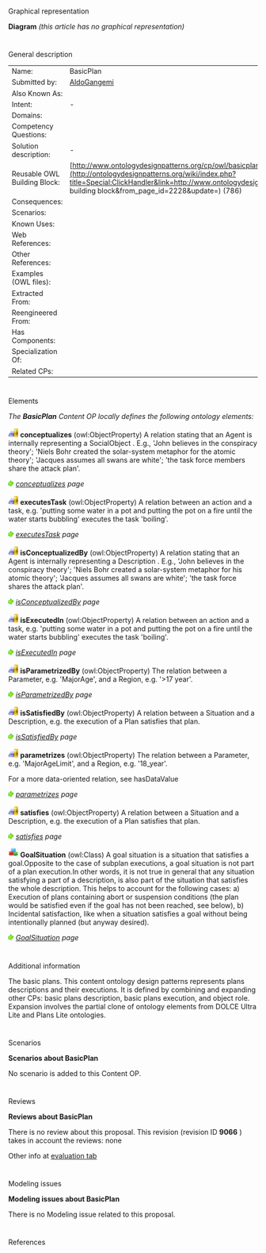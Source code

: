 # 

 Graphical representation



__Diagram__ 
_(this article has no graphical representation)_ 




# 

 General description




|  |  |
| --- | --- |
|  Name:  |  BasicPlan  |
|  Submitted by:  | [AldoGangemi](../User/AldoGangemi.md "User:AldoGangemi")  |
|  Also Known As:  |  |
|  Intent:  |  -  |
|  Domains:  |  |
|  Competency Questions:  |  |
|  Solution description:  |  -  |
|  Reusable OWL Building Block:  | [http://www.ontologydesignpatterns.org/cp/owl/basicplan.owl](http://ontologydesignpatterns.org/wiki/index.php?title=Special:ClickHandler&link=http://www.ontologydesignpatterns.org/cp/owl/basicplan.owl&message=OWL building block&from_page_id=2228&update=)  (786)  |
|  Consequences:  |  |
|  Scenarios:  |  |
|  Known Uses:  |  |
|  Web References:  |  |
|  Other References:  |  |
|  Examples (OWL files):  |  |
|  Extracted From:  |  |
|  Reengineered From:  |  |
|  Has Components:  |  |
|  Specialization Of:  |  |
|  Related CPs:  |  |



  





# 

 Elements



_The
 __BasicPlan__ 
 Content OP locally defines the following ontology elements:_ 





[![ObjectProperty](./20px-ObjectProperty.gif)](../Image/ObjectProperty.gif.md "ObjectProperty")
__conceptualizes__ 
 (owl:ObjectProperty) A relation stating that an Agent is internally representing a SocialObject . E.g., 'John believes in the conspiracy theory'; 'Niels Bohr created the solar-system metaphor for the atomic theory'; 'Jacques assumes all swans are white'; 'the task force members share the attack plan'.
 
[![](./11px-ArrowRight.gif)](../Image/ArrowRight.gif.md "ArrowRight.gif")
_[conceptualizes](./BasicPlan/conceptualizes.md "Submissions:BasicPlan/conceptualizes") 
 page_ 



[![ObjectProperty](./20px-ObjectProperty.gif)](../Image/ObjectProperty.gif.md "ObjectProperty")
__executesTask__ 
 (owl:ObjectProperty) A relation between an action and a task, e.g. 'putting some water in a pot and putting the pot on a fire until the water starts bubbling' executes the task 'boiling'.
 
[![](./11px-ArrowRight.gif)](../Image/ArrowRight.gif.md "ArrowRight.gif")
_[executesTask](./BasicPlan/executesTask.md "Submissions:BasicPlan/executesTask") 
 page_ 



[![ObjectProperty](./20px-ObjectProperty.gif)](../Image/ObjectProperty.gif.md "ObjectProperty")
__isConceptualizedBy__ 
 (owl:ObjectProperty) A relation stating that an Agent is internally representing a Description . E.g., 'John believes in the conspiracy theory'; 'Niels Bohr created a solar-system metaphor for his atomic theory'; 'Jacques assumes all swans are white'; 'the task force shares the attack plan'.
 
[![](./11px-ArrowRight.gif)](../Image/ArrowRight.gif.md "ArrowRight.gif")
_[isConceptualizedBy](./BasicPlan/isConceptualizedBy.md "Submissions:BasicPlan/isConceptualizedBy") 
 page_ 



[![ObjectProperty](./20px-ObjectProperty.gif)](../Image/ObjectProperty.gif.md "ObjectProperty")
__isExecutedIn__ 
 (owl:ObjectProperty) A relation between an action and a task, e.g. 'putting some water in a pot and putting the pot on a fire until the water starts bubbling' executes the task 'boiling'.
 
[![](./11px-ArrowRight.gif)](../Image/ArrowRight.gif.md "ArrowRight.gif")
_[isExecutedIn](./BasicPlan/isExecutedIn.md "Submissions:BasicPlan/isExecutedIn") 
 page_ 



[![ObjectProperty](./20px-ObjectProperty.gif)](../Image/ObjectProperty.gif.md "ObjectProperty")
__isParametrizedBy__ 
 (owl:ObjectProperty) The relation between a Parameter, e.g. 'MajorAge', and a Region, e.g. '>17 year'.
 
[![](./11px-ArrowRight.gif)](../Image/ArrowRight.gif.md "ArrowRight.gif")
_[isParametrizedBy](./BasicPlan/isParametrizedBy.md "Submissions:BasicPlan/isParametrizedBy") 
 page_ 



[![ObjectProperty](./20px-ObjectProperty.gif)](../Image/ObjectProperty.gif.md "ObjectProperty")
__isSatisfiedBy__ 
 (owl:ObjectProperty) A relation between a Situation and a Description, e.g. the execution of a Plan satisfies that plan.
 
[![](./11px-ArrowRight.gif)](../Image/ArrowRight.gif.md "ArrowRight.gif")
_[isSatisfiedBy](./BasicPlan/isSatisfiedBy.md "Submissions:BasicPlan/isSatisfiedBy") 
 page_ 



[![ObjectProperty](./20px-ObjectProperty.gif)](../Image/ObjectProperty.gif.md "ObjectProperty")
__parametrizes__ 
 (owl:ObjectProperty) The relation between a Parameter, e.g. 'MajorAgeLimit', and a Region, e.g. '18\_year'.
 
 For a more data-oriented relation, see hasDataValue
 



[![](./11px-ArrowRight.gif)](../Image/ArrowRight.gif.md "ArrowRight.gif")
_[parametrizes](./BasicPlan/parametrizes.md "Submissions:BasicPlan/parametrizes") 
 page_ 



[![ObjectProperty](./20px-ObjectProperty.gif)](../Image/ObjectProperty.gif.md "ObjectProperty")
__satisfies__ 
 (owl:ObjectProperty) A relation between a Situation and a Description, e.g. the execution of a Plan satisfies that plan.
 
[![](./11px-ArrowRight.gif)](../Image/ArrowRight.gif.md "ArrowRight.gif")
_[satisfies](./BasicPlan/satisfies.md "Submissions:BasicPlan/satisfies") 
 page_ 



[![Class](./20px-Class.gif)](../Image/Class.gif.md "Class")
__GoalSituation__ 
 (owl:Class) A goal situation is a situation that satisfies a goal.Opposite to the case of subplan executions, a goal situation is not part of a plan execution.In other words, it is not true in general that any situation satisfying a part of a description, is also part of the situation that satisfies the whole description. This helps to account for the following cases: a) Execution of plans containing abort or suspension conditions (the plan would be satisfied even if the goal has not been reached, see below), b) Incidental satisfaction, like when a situation satisfies a goal without being intentionally planned (but anyway desired).
 
[![](./11px-ArrowRight.gif)](../Image/ArrowRight.gif.md "ArrowRight.gif")
_[GoalSituation](./BasicPlan/GoalSituation.md "Submissions:BasicPlan/GoalSituation") 
 page_ 


# 

 Additional information



 The basic plans. This content ontology design patterns represents plans descriptions and their executions. It is defined by combining and expanding other CPs: basic plans description, basic plans execution, and object role. Expansion involves the partial clone of ontology elements from DOLCE Ultra Lite and Plans Lite ontologies.
 



# 

 Scenarios




__Scenarios about BasicPlan__ 


 No scenario is added to this Content OP.
 




# 

 Reviews




__Reviews about BasicPlan__ 


 There is no review about this proposal.
This revision (revision ID
 __9066__ 
 ) takes in account the reviews: none
 



 Other info at
 [evaluation tab](http://ontologydesignpatterns.org/wiki/index.php?title=Submissions:BasicPlan&action=evaluation "http://ontologydesignpatterns.org/wiki/index.php?title=Submissions:BasicPlan&action=evaluation") 





  





# 

 Modeling issues




__Modeling issues about BasicPlan__ 


 There is no Modeling issue related to this proposal.
 




  





# 

 References